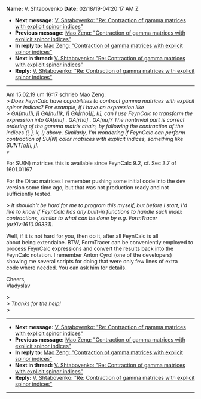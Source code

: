**Name:** V. Shtabovenko
**Date:** 02/18/19-04:20:17 AM Z

  - **Next message:** [V. Shtabovenko: "Re: Contraction of gamma
    matrices with explicit spinor indices"](1462.html)
  - **Previous message:** [Mao Zeng: "Contraction of gamma matrices with
    explicit spinor indices"](1460.html)
  - **In reply to:** [Mao Zeng: "Contraction of gamma matrices with
    explicit spinor indices"](1460.html)
  - **Next in thread:** [V. Shtabovenko: "Re: Contraction of gamma
    matrices with explicit spinor indices"](1462.html)
  - **Reply:** [V. Shtabovenko: "Re: Contraction of gamma matrices with
    explicit spinor indices"](1462.html)

-----

Am 15.02.19 um 16:17 schrieb Mao Zeng:  
*\> Does FeynCalc have capabilities to contract gamma matrices with
explicit spinor indices? For example, if I have an expression like*  
*\> GA[mu][i, j] GA[nu][k, l]
GA[rho][j, k], can I use FeynCalc to transform the
expression into GA[mu] . GA[rho] . GA[nu]? The
nontrivial part is correct ordering of the gamma matrix chain, by
following the contraction of the indices (i, j, k, l) above. Similarly,
I'm wondering if FeynCalc can perform contraction of SU(N) color
matrices with explicit indices, something like SUNT[a][i,
j].*  
*\>*  

For SU(N) matrices this is available since FeynCalc 9.2, cf. Sec 3.7
of  
1601.01167  

For the Dirac matrices I remember pushing some initial code into the
dev  
version some time ago, but that was not production ready and not  
sufficiently tested.  

*\> It shouldn't be hard for me to program this myself, but before I
start, I'd like to know if FeynCalc has any built-in functions to handle
such index contractions, similar to what can be done by e.g. FormTracer
(arXiv:1610.09331).*  

Well, if it is not hard for you, then do it, after all FeynCalc is all  
about being extendalbe. BTW, FormTracer can be conveniently employed
to  
process FeynCalc expressions and convert the results back into the  
FeynCalc notation. I remember Anton Cyrol (one of the developers)  
showing me several scripts for doing that were only few lines of extra  
code where needed. You can ask him for details.  

Cheers,  
Vladyslav  

*\>*  
*\> Thanks for the help\!*  
*\>*  

-----

  - **Next message:** [V. Shtabovenko: "Re: Contraction of gamma
    matrices with explicit spinor indices"](1462.html)
  - **Previous message:** [Mao Zeng: "Contraction of gamma matrices with
    explicit spinor indices"](1460.html)
  - **In reply to:** [Mao Zeng: "Contraction of gamma matrices with
    explicit spinor indices"](1460.html)
  - **Next in thread:** [V. Shtabovenko: "Re: Contraction of gamma
    matrices with explicit spinor indices"](1462.html)
  - **Reply:** [V. Shtabovenko: "Re: Contraction of gamma matrices with
    explicit spinor indices"](1462.html)

-----

